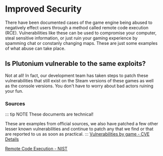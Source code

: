 # Improved Security

There have been documented cases of the game engine being abused to negatively effect users through a method called remote code execution (RCE). Vulnerabilities like these can be used to compromise your computer, steal sensitive information, or just ruin your gaming experience by spamming chat or constanly changing maps. These are just some examples of what abuse can take place.

## Is Plutonium vulnerable to the same exploits?
Not at all! In fact, our development team has taken steps to patch these vulnerabilities that still exist on the Steam versions of these games as well as the console versions. You don't have to worry about bad actors ruining your fun.


### Sources
::: tip NOTE
These documents are technical! 

These are examples from official sources, we also have patched a few other lesser known vulnerabilities and continue to patch any that we find or that are reported to us as soon as practical.
:::
[Vulnerabilities by game - CVE Details](https://www.cvedetails.com/vulnerability-list/vendor_id-2190/Activision.html)

[Remote Code Execution - NIST](https://nvd.nist.gov/vuln/detail/CVE-2018-20817)
